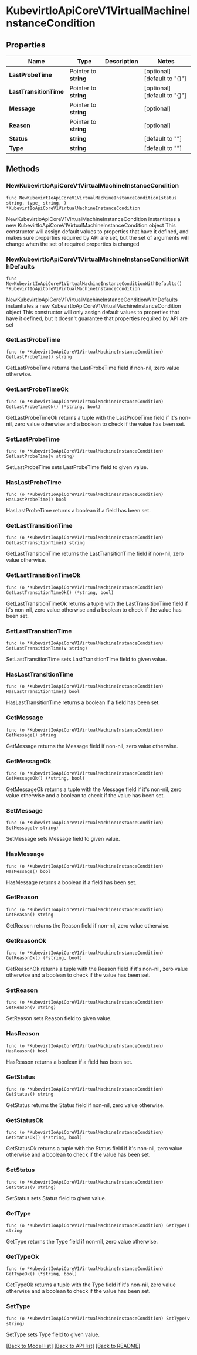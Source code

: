 # KubevirtIoApiCoreV1VirtualMachineInstanceCondition

## Properties

Name | Type | Description | Notes
------------ | ------------- | ------------- | -------------
**LastProbeTime** | Pointer to **string** |  | [optional] [default to "{}"]
**LastTransitionTime** | Pointer to **string** |  | [optional] [default to "{}"]
**Message** | Pointer to **string** |  | [optional] 
**Reason** | Pointer to **string** |  | [optional] 
**Status** | **string** |  | [default to ""]
**Type** | **string** |  | [default to ""]

## Methods

### NewKubevirtIoApiCoreV1VirtualMachineInstanceCondition

`func NewKubevirtIoApiCoreV1VirtualMachineInstanceCondition(status string, type_ string, ) *KubevirtIoApiCoreV1VirtualMachineInstanceCondition`

NewKubevirtIoApiCoreV1VirtualMachineInstanceCondition instantiates a new KubevirtIoApiCoreV1VirtualMachineInstanceCondition object
This constructor will assign default values to properties that have it defined,
and makes sure properties required by API are set, but the set of arguments
will change when the set of required properties is changed

### NewKubevirtIoApiCoreV1VirtualMachineInstanceConditionWithDefaults

`func NewKubevirtIoApiCoreV1VirtualMachineInstanceConditionWithDefaults() *KubevirtIoApiCoreV1VirtualMachineInstanceCondition`

NewKubevirtIoApiCoreV1VirtualMachineInstanceConditionWithDefaults instantiates a new KubevirtIoApiCoreV1VirtualMachineInstanceCondition object
This constructor will only assign default values to properties that have it defined,
but it doesn't guarantee that properties required by API are set

### GetLastProbeTime

`func (o *KubevirtIoApiCoreV1VirtualMachineInstanceCondition) GetLastProbeTime() string`

GetLastProbeTime returns the LastProbeTime field if non-nil, zero value otherwise.

### GetLastProbeTimeOk

`func (o *KubevirtIoApiCoreV1VirtualMachineInstanceCondition) GetLastProbeTimeOk() (*string, bool)`

GetLastProbeTimeOk returns a tuple with the LastProbeTime field if it's non-nil, zero value otherwise
and a boolean to check if the value has been set.

### SetLastProbeTime

`func (o *KubevirtIoApiCoreV1VirtualMachineInstanceCondition) SetLastProbeTime(v string)`

SetLastProbeTime sets LastProbeTime field to given value.

### HasLastProbeTime

`func (o *KubevirtIoApiCoreV1VirtualMachineInstanceCondition) HasLastProbeTime() bool`

HasLastProbeTime returns a boolean if a field has been set.

### GetLastTransitionTime

`func (o *KubevirtIoApiCoreV1VirtualMachineInstanceCondition) GetLastTransitionTime() string`

GetLastTransitionTime returns the LastTransitionTime field if non-nil, zero value otherwise.

### GetLastTransitionTimeOk

`func (o *KubevirtIoApiCoreV1VirtualMachineInstanceCondition) GetLastTransitionTimeOk() (*string, bool)`

GetLastTransitionTimeOk returns a tuple with the LastTransitionTime field if it's non-nil, zero value otherwise
and a boolean to check if the value has been set.

### SetLastTransitionTime

`func (o *KubevirtIoApiCoreV1VirtualMachineInstanceCondition) SetLastTransitionTime(v string)`

SetLastTransitionTime sets LastTransitionTime field to given value.

### HasLastTransitionTime

`func (o *KubevirtIoApiCoreV1VirtualMachineInstanceCondition) HasLastTransitionTime() bool`

HasLastTransitionTime returns a boolean if a field has been set.

### GetMessage

`func (o *KubevirtIoApiCoreV1VirtualMachineInstanceCondition) GetMessage() string`

GetMessage returns the Message field if non-nil, zero value otherwise.

### GetMessageOk

`func (o *KubevirtIoApiCoreV1VirtualMachineInstanceCondition) GetMessageOk() (*string, bool)`

GetMessageOk returns a tuple with the Message field if it's non-nil, zero value otherwise
and a boolean to check if the value has been set.

### SetMessage

`func (o *KubevirtIoApiCoreV1VirtualMachineInstanceCondition) SetMessage(v string)`

SetMessage sets Message field to given value.

### HasMessage

`func (o *KubevirtIoApiCoreV1VirtualMachineInstanceCondition) HasMessage() bool`

HasMessage returns a boolean if a field has been set.

### GetReason

`func (o *KubevirtIoApiCoreV1VirtualMachineInstanceCondition) GetReason() string`

GetReason returns the Reason field if non-nil, zero value otherwise.

### GetReasonOk

`func (o *KubevirtIoApiCoreV1VirtualMachineInstanceCondition) GetReasonOk() (*string, bool)`

GetReasonOk returns a tuple with the Reason field if it's non-nil, zero value otherwise
and a boolean to check if the value has been set.

### SetReason

`func (o *KubevirtIoApiCoreV1VirtualMachineInstanceCondition) SetReason(v string)`

SetReason sets Reason field to given value.

### HasReason

`func (o *KubevirtIoApiCoreV1VirtualMachineInstanceCondition) HasReason() bool`

HasReason returns a boolean if a field has been set.

### GetStatus

`func (o *KubevirtIoApiCoreV1VirtualMachineInstanceCondition) GetStatus() string`

GetStatus returns the Status field if non-nil, zero value otherwise.

### GetStatusOk

`func (o *KubevirtIoApiCoreV1VirtualMachineInstanceCondition) GetStatusOk() (*string, bool)`

GetStatusOk returns a tuple with the Status field if it's non-nil, zero value otherwise
and a boolean to check if the value has been set.

### SetStatus

`func (o *KubevirtIoApiCoreV1VirtualMachineInstanceCondition) SetStatus(v string)`

SetStatus sets Status field to given value.


### GetType

`func (o *KubevirtIoApiCoreV1VirtualMachineInstanceCondition) GetType() string`

GetType returns the Type field if non-nil, zero value otherwise.

### GetTypeOk

`func (o *KubevirtIoApiCoreV1VirtualMachineInstanceCondition) GetTypeOk() (*string, bool)`

GetTypeOk returns a tuple with the Type field if it's non-nil, zero value otherwise
and a boolean to check if the value has been set.

### SetType

`func (o *KubevirtIoApiCoreV1VirtualMachineInstanceCondition) SetType(v string)`

SetType sets Type field to given value.



[[Back to Model list]](../README.md#documentation-for-models) [[Back to API list]](../README.md#documentation-for-api-endpoints) [[Back to README]](../README.md)


